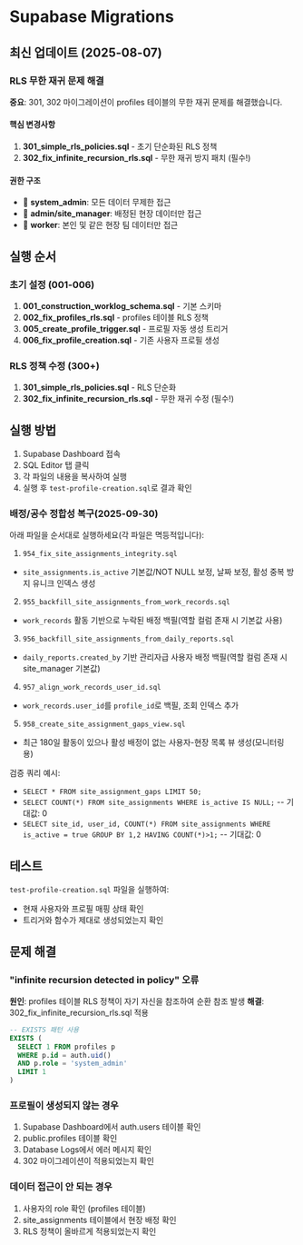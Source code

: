 # Supabase Migrations

## 최신 업데이트 (2025-08-07)

### RLS 무한 재귀 문제 해결

**중요**: 301, 302 마이그레이션이 profiles 테이블의 무한 재귀 문제를 해결했습니다.

#### 핵심 변경사항

1. **301_simple_rls_policies.sql** - 초기 단순화된 RLS 정책
2. **302_fix_infinite_recursion_rls.sql** - 무한 재귀 방지 패치 (필수!)

#### 권한 구조

- 🔧 **system_admin**: 모든 데이터 무제한 접근
- 👔 **admin/site_manager**: 배정된 현장 데이터만 접근
- 👷 **worker**: 본인 및 같은 현장 팀 데이터만 접근

## 실행 순서

### 초기 설정 (001-006)

1. **001_construction_worklog_schema.sql** - 기본 스키마
2. **002_fix_profiles_rls.sql** - profiles 테이블 RLS 정책
3. **005_create_profile_trigger.sql** - 프로필 자동 생성 트리거
4. **006_fix_profile_creation.sql** - 기존 사용자 프로필 생성

### RLS 정책 수정 (300+)

1. **301_simple_rls_policies.sql** - RLS 단순화
2. **302_fix_infinite_recursion_rls.sql** - 무한 재귀 수정 (필수!)

## 실행 방법

1. Supabase Dashboard 접속
2. SQL Editor 탭 클릭
3. 각 파일의 내용을 복사하여 실행
4. 실행 후 `test-profile-creation.sql`로 결과 확인

### 배정/공수 정합성 복구(2025-09-30)

아래 파일을 순서대로 실행하세요(각 파일은 멱등적입니다):

1. `954_fix_site_assignments_integrity.sql`

- `site_assignments.is_active` 기본값/NOT NULL 보정, 날짜 보정, 활성 중복 방지 유니크 인덱스 생성

2. `955_backfill_site_assignments_from_work_records.sql`

- `work_records` 활동 기반으로 누락된 배정 백필(역할 컬럼 존재 시 기본값 사용)

3. `956_backfill_site_assignments_from_daily_reports.sql`

- `daily_reports.created_by` 기반 관리자급 사용자 배정 백필(역할 컬럼 존재 시 site_manager 기본값)

4. `957_align_work_records_user_id.sql`

- `work_records.user_id`를 `profile_id`로 백필, 조회 인덱스 추가

5. `958_create_site_assignment_gaps_view.sql`

- 최근 180일 활동이 있으나 활성 배정이 없는 사용자-현장 목록 뷰 생성(모니터링 용)

검증 쿼리 예시:

- `SELECT * FROM site_assignment_gaps LIMIT 50;`
- `SELECT COUNT(*) FROM site_assignments WHERE is_active IS NULL;` -- 기대값: 0
- `SELECT site_id, user_id, COUNT(*) FROM site_assignments WHERE is_active = true GROUP BY 1,2 HAVING COUNT(*)>1;` -- 기대값: 0

## 테스트

`test-profile-creation.sql` 파일을 실행하여:

- 현재 사용자와 프로필 매핑 상태 확인
- 트리거와 함수가 제대로 생성되었는지 확인

## 문제 해결

### "infinite recursion detected in policy" 오류

**원인**: profiles 테이블 RLS 정책이 자기 자신을 참조하여 순환 참조 발생
**해결**: 302_fix_infinite_recursion_rls.sql 적용

```sql
-- EXISTS 패턴 사용
EXISTS (
  SELECT 1 FROM profiles p
  WHERE p.id = auth.uid()
  AND p.role = 'system_admin'
  LIMIT 1
)
```

### 프로필이 생성되지 않는 경우

1. Supabase Dashboard에서 auth.users 테이블 확인
2. public.profiles 테이블 확인
3. Database Logs에서 에러 메시지 확인
4. 302 마이그레이션이 적용되었는지 확인

### 데이터 접근이 안 되는 경우

1. 사용자의 role 확인 (profiles 테이블)
2. site_assignments 테이블에서 현장 배정 확인
3. RLS 정책이 올바르게 적용되었는지 확인
